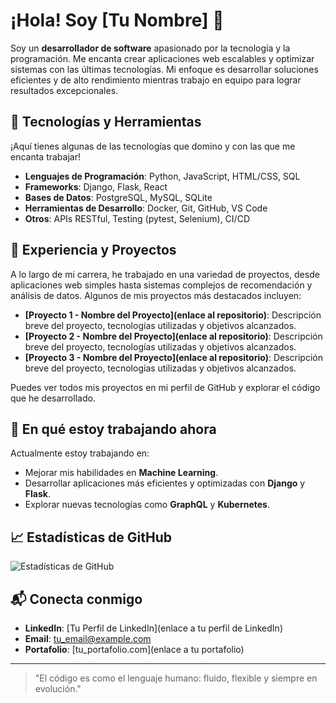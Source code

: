 # ¡Hola! Soy [Tu Nombre] 👋

Soy un **desarrollador de software** apasionado por la tecnología y la programación. Me encanta crear aplicaciones web escalables y optimizar sistemas con las últimas tecnologías. Mi enfoque es desarrollar soluciones eficientes y de alto rendimiento mientras trabajo en equipo para lograr resultados excepcionales.

## 🔧 Tecnologías y Herramientas

¡Aquí tienes algunas de las tecnologías que domino y con las que me encanta trabajar!

- **Lenguajes de Programación**: Python, JavaScript, HTML/CSS, SQL
- **Frameworks**: Django, Flask, React
- **Bases de Datos**: PostgreSQL, MySQL, SQLite
- **Herramientas de Desarrollo**: Docker, Git, GitHub, VS Code
- **Otros**: APIs RESTful, Testing (pytest, Selenium), CI/CD

## 💼 Experiencia y Proyectos

A lo largo de mi carrera, he trabajado en una variedad de proyectos, desde aplicaciones web simples hasta sistemas complejos de recomendación y análisis de datos. Algunos de mis proyectos más destacados incluyen:

- **[Proyecto 1 - Nombre del Proyecto](enlace al repositorio)**: Descripción breve del proyecto, tecnologías utilizadas y objetivos alcanzados.
- **[Proyecto 2 - Nombre del Proyecto](enlace al repositorio)**: Descripción breve del proyecto, tecnologías utilizadas y objetivos alcanzados.
- **[Proyecto 3 - Nombre del Proyecto](enlace al repositorio)**: Descripción breve del proyecto, tecnologías utilizadas y objetivos alcanzados.

Puedes ver todos mis proyectos en mi perfil de GitHub y explorar el código que he desarrollado.

## 🌱 En qué estoy trabajando ahora

Actualmente estoy trabajando en:
- Mejorar mis habilidades en **Machine Learning**.
- Desarrollar aplicaciones más eficientes y optimizadas con **Django** y **Flask**.
- Explorar nuevas tecnologías como **GraphQL** y **Kubernetes**.

## 📈 Estadísticas de GitHub

![Estadísticas de GitHub](https://github-readme-stats.vercel.app/api?username=tu_usuario&show_icons=true&hide_title=true&count_private=true&hide=prs&theme=radical)

## 📬 Conecta conmigo

- **LinkedIn**: [Tu Perfil de LinkedIn](enlace a tu perfil de LinkedIn)
- **Email**: [tu_email@example.com](mailto:tu_email@example.com)
- **Portafolio**: [tu_portafolio.com](enlace a tu portafolio)

---

> "El código es como el lenguaje humano: fluido, flexible y siempre en evolución."
